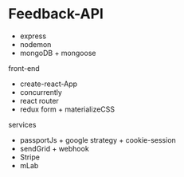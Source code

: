 # Feedback-API

- express
- nodemon
- mongoDB + mongoose

front-end

- create-react-App
- concurrently
- react router
- redux form + materializeCSS

services
- passportJs + google strategy + cookie-session
- sendGrid + webhook
- Stripe
- mLab
